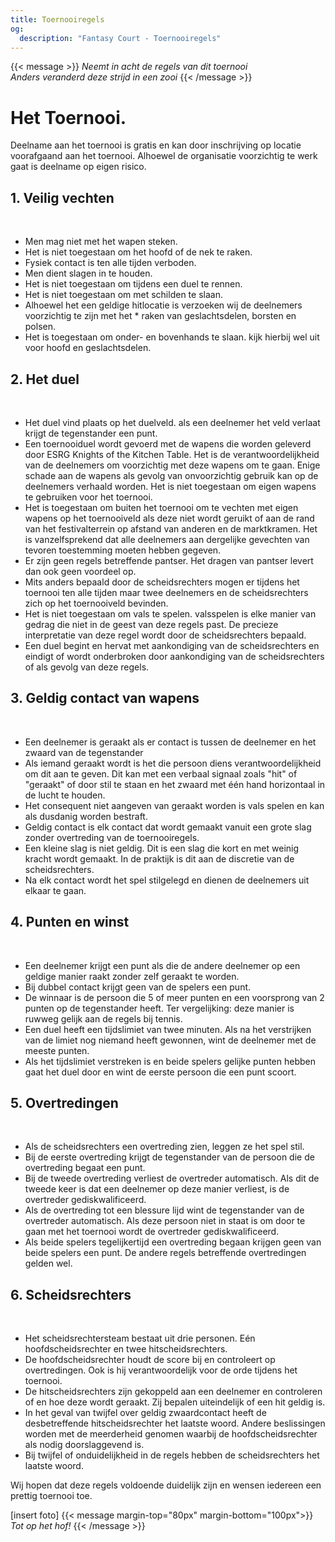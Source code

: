```yaml
---
title: Toernooiregels
og:
  description: "Fantasy Court - Toernooiregels"
---
```

{{< message >}}
  _Neemt in acht de regels van dit toernooi_ \
  _Anders veranderd deze strijd in een zooi_
{{< /message >}}

# Het Toernooi.
Deelname aan het toernooi is gratis en kan door inschrijving op locatie voorafgaand aan het toernooi.
Alhoewel de organisatie voorzichtig te werk gaat is deelname op eigen risico. 

## 1. Veilig vechten
&nbsp;
* Men mag niet met het wapen steken.
* Het is niet toegestaan om het hoofd of de nek te raken.
* Fysiek contact is ten alle tijden verboden.
* Men dient slagen in te houden.
* Het is niet toegestaan om tijdens een duel te rennen.
* Het is niet toegestaan om met schilden te slaan.
* Alhoewel het een geldige hitlocatie is verzoeken wij de deelnemers voorzichtig te zijn met het * raken van geslachtsdelen, borsten en polsen.
* Het is toegestaan om onder- en bovenhands te slaan. kijk hierbij wel uit voor hoofd en geslachtsdelen.
## 2. Het duel
&nbsp;
* Het duel vind plaats op het duelveld. als een deelnemer het veld verlaat krijgt de tegenstander een punt.
* Een toernooiduel wordt gevoerd met de wapens die worden geleverd door ESRG Knights of the Kitchen Table. Het is de verantwoordelijkheid van de deelnemers om voorzichtig met deze wapens om te gaan. Enige schade aan de wapens als gevolg van onvoorzichtig gebruik kan op de deelnemers verhaald worden. Het is niet toegestaan om eigen wapens te gebruiken voor het toernooi.
* Het is toegestaan om buiten het toernooi om te vechten met eigen wapens op het toernooiveld als deze niet wordt geruikt of aan de rand van het festivalterrein op afstand van anderen en de marktkramen. Het is vanzelfsprekend dat alle deelnemers aan dergelijke gevechten van tevoren toestemming moeten hebben gegeven.
* Er zijn geen regels betreffende pantser. Het dragen van pantser levert dan ook geen voordeel op.
* Mits anders bepaald door de scheidsrechters mogen er tijdens het toernooi ten alle tijden maar twee deelnemers en de scheidsrechters zich op het toernooiveld bevinden.
* Het is niet toegestaan om vals te spelen. valsspelen is elke manier van gedrag die niet in de geest van deze regels past. De precieze interpretatie van deze regel wordt door de scheidsrechters bepaald.
* Een duel begint en hervat met aankondiging van de scheidsrechters en eindigt of wordt onderbroken door aankondiging van de scheidsrechters of als gevolg van deze regels.
## 3. Geldig contact van wapens
&nbsp;
* Een deelnemer is geraakt als er contact is tussen de deelnemer en het zwaard van de tegenstander
* Als iemand geraakt wordt is het die persoon diens verantwoordelijkheid om dit aan te geven. Dit kan met een verbaal signaal zoals "hit" of "geraakt" of door stil te staan en het zwaard met één hand horizontaal in de lucht te houden.
* Het consequent niet aangeven van geraakt worden is vals spelen en kan als dusdanig worden bestraft.
* Geldig contact is elk contact dat wordt gemaakt vanuit een grote slag zonder overtreding van de toernooiregels.
* Een kleine slag is niet geldig. Dit is een slag die kort en met weinig kracht wordt gemaakt. In de praktijk is dit aan de discretie van de scheidsrechters.
* Na elk contact wordt het spel stilgelegd en dienen de deelnemers uit elkaar te gaan.
## 4. Punten en winst
&nbsp;
* Een deelnemer krijgt een punt als die de andere deelnemer op een geldige manier raakt zonder zelf geraakt te worden.
* Bij dubbel contact krijgt geen van de spelers een punt.
* De winnaar is de persoon die 5 of meer punten en een voorsprong van 2 punten op de tegenstander heeft. Ter vergelijking: deze manier is ruwweg gelijk aan de regels bij tennis.
* Een duel heeft een tijdslimiet van twee minuten. Als na het verstrijken van de limiet nog niemand heeft gewonnen, wint de deelnemer met de meeste punten.
* Als het tijdslimiet verstreken is en beide spelers gelijke punten hebben gaat het duel door en wint de eerste persoon die een punt scoort.
## 5. Overtredingen
&nbsp;
* Als de scheidsrechters een overtreding zien, leggen ze het spel stil.
* Bij de eerste overtreding krijgt de tegenstander van de persoon die de overtreding begaat een punt.
* Bij de tweede overtreding verliest de overtreder automatisch. Als dit de tweede keer is dat een deelnemer op deze manier verliest, is de overtreder gediskwalificeerd.
* Als de overtreding tot een blessure lijd wint de tegenstander van de overtreder automatisch. Als deze persoon niet in staat is om door te gaan met het toernooi wordt de overtreder gediskwalificeerd.
* Als beide spelers tegelijkertijd een overtreding begaan krijgen geen van beide spelers een punt. De andere regels betreffende overtredingen gelden wel.
## 6. Scheidsrechters
&nbsp;
* Het scheidsrechtersteam bestaat uit drie personen. Eén hoofdscheidsrechter en twee hitscheidsrechters.
* De hoofdscheidsrechter houdt de score bij en controleert op overtredingen. Ook is hij verantwoordelijk voor de orde tijdens het toernooi.
* De hitscheidsrechters zijn gekoppeld aan een deelnemer en controleren of en hoe deze wordt geraakt. Zij bepalen uiteindelijk of een hit geldig is.
* In het geval van twijfel over geldig zwaardcontact heeft de desbetreffende hitscheidsrechter het laatste woord. Andere beslissingen worden met de meerderheid genomen waarbij de hoofdscheidsrechter als nodig doorslaggevend is.
* Bij twijfel of onduidelijkheid in de regels hebben de scheidsrechters het laatste woord.

Wij hopen dat deze regels voldoende duidelijk zijn en wensen iedereen een prettig toernooi toe.


[insert foto]
{{< message margin-top="80px" margin-bottom="100px">}}
_Tot op het hof!_
{{< /message >}}
